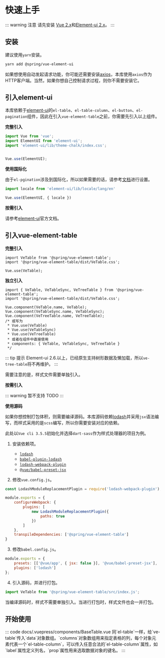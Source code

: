 # 快速上手
::: warning 注意
请先安装 [Vue 2.x]()和[Element-ui 2.x]()。
:::

## 安装

建议使用`yarn`安装。

```bash
yarn add @spring/vue-element-ui
```

如果想使用自动发起请求功能，你可能还需要安装[axios]()，本库使用`axios`作为HTTP客户端。当然，如果你想自己控制请求过程，则你不需要安装它。

## 引入element-ui

本库依赖于[element-ui]()的`el-table`、`el-table-column`、`el-button`、`el-pagination`组件，因此在引入`vue-element-table`之前，你需要先引入以上组件。

**完整引入**

```js
import Vue from 'vue';
import ElementUI from 'element-ui';
import 'element-ui/lib/theme-chalk/index.css';


Vue.use(ElementUI);
```

**使用国际化**

由于`el-pgination`涉及到国际化，所以如果需要的话，请参考[文档]()进行设置。

```js
import locale from 'element-ui/lib/locale/lang/en'

Vue.use(ElementUI, { locale })
```

**按需引入**

请参考[element-ui]()官方文档。

## 引入vue-element-table

**完整引入**

```vue
import VeTable from '@spring/vue-element-table';
import '@spring/vue-element-table/dist/VeTable.css';

Vue.use(VeTable);
```

**独立引入**

```vue
import { VeTable, VeTableSync, VeTreeTable } from '@spring/vue-element-table';
import '@spring/vue-element-table/dist/VeTable.css';

Vue.component(VeTable.name, VeTable);
Vue.component(VeTableSync.name, VeTableSync);
Vue.component(VeTreeTable.name, VeTreeTable);
/* 或写为
 * Vue.use(VeTable)
 * Vue.use(VeTableSync)
 * Vue.use(VeTreeTable)
 * 或者在组件中直接使用
 * components: { VeTable, VeTableSync, VeTreeTable }
 */
```

::: tip 提示
Element-ui 2.6.以上，已经原生支持树形数据及懒加载，所以`ve-tree-table`将不再维护。
:::

需要注意的是，样式文件需要单独引入。

**按需引入**

::: warning 暂不支持
TODO
:::

**使用源码**

如果你想控制打包体积，则需要编译源码。本库源码依赖[lodash]()并采用`jsx`语法编写，而样式采用的是`scss`编写，所以你需要安装对应的依赖。

此处以`Vue cli 3.5.5`初始化并选择`dart-sass`作为样式处理器的项目为例。

1. 安装依赖项。

    - [`lodash`]()
    - [`babel-plugin-lodash`]()
    - [`lodash-webpack-plugin`]()
    - [`@vue/babel-preset-jsx`]()

2. 修改`vue.config.js`。

```js
const LodashModuleReplacementPlugin = require('lodash-webpack-plugin');

module.exports = {
    configureWebpack: {
        plugins: [
            new LodashModuleReplacementPlugin({
                paths: true
            })
        ]
    },
    transpileDependencies: ['@spring/vue-element-table']
}
```

3. 修改`babel.config.js`。

```js
module.exports = {
    presets: [['@vue/app', { jsx: false }], '@vue/babel-preset-jsx'],
    plugins: ['lodash']
};
```

4. 引入源码，并进行打包。

```js
import VeTable from '@spring/vue-element-table/src/index.js';
```

当编译源码时，样式不需要单独引入。当进行打包时，样式文件也会一并打包。

## 开始使用

<ClientOnly>
<CodeExample title="基础示例" description="创建一个基础功能表格，自动处理分页。">
<BaseTable slot="example" />
::: code docs/.vuepress/components/BaseTable.vue
同`el-table`一样，给`ve-table`传入`data`对象数组。`columns`对象数组用来指定表格的列，每个对象元素代表一个`el-table-column`，可以传入任意合法的`el-table-column`属性，如`label`属性定义列名，`prop`属性用来选取数据对象的键名。
:::
</CodeExample>
</ClientOnly>

